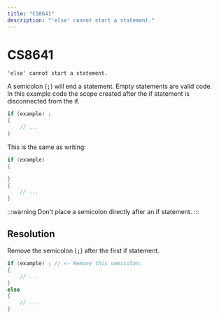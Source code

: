 ```yaml
---
title: "CS8641"
description: "'else' cannot start a statement."
---
```

# CS8641

```
'else' cannot start a statement.
```



A semicolon (<kbd>;</kbd>) will end a statement. Empty statements are valid code.  
In this example code the scope created after the if statement is disconnected from the if.

```csharp
if (example) ;
{
    // ...
}
```

This is the same as writing:
```csharp
if (example)
{

}
{
    // ...
}
```

:::warning
Don't place a semicolon directly after an if statement.
:::

## Resolution

Remove the semicolon (<kbd>;</kbd>) after the first if statement.

```csharp
if (example) ; // <- Remove this semicolon.
{
    // ...
}
else
{
    // ...
}
```

